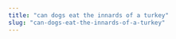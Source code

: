 ```yaml
---
title: "can dogs eat the innards of a turkey"
slug: "can-dogs-eat-the-innards-of-a-turkey"
---
```


